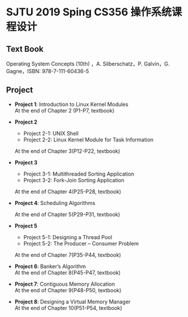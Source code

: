 # **SJTU 2019 Sping CS356 操作系统课程设计**

## **Text Book**
Operating System Concepts (10th) ，A. Silberschatz，P. Galvin，G. Gagne，ISBN: 978-7-111-60436-5
## **Project**
* **Project 1**: Introduction to Linux Kernel Modules  
  At the end of Chapter 2 (P1-P7, textbook)

* **Project 2**
  * Project 2-1: UNIX Shell
  * Project 2-2: Linux Kernel Module for Task Information 

  At the end of Chapter 3(P12-P22, textbook)

* **Project 3**
  * Project 3-1: Multithreaded Sorting Application
  * Project 3-2: Fork-Join Sorting Application  

  At the end of Chapter 4(P25-P28, textbook)

* **Project 4**: Scheduling Algorithms  

  At the end of Chapter 5(P29-P31, textbook)

* **Project 5**
  * Project 5-1: Designing a Thread Pool
  * Project 5-2: The Producer – Consumer Problem  
  
  At the end of Chapter 7(P35-P44, textbook)

* **Project 6**: Banker’s Algorithm  
  At the end of Chapter 8(P45-P47, textbook)

* **Project 7**: Contiguous Memory Allocation  
  At the end of Chapter 9(P48-P50, textbook)

* **Project 8**: Designing a Virtual Memory Manager  
  At the end of Chapter 10(P51-P54, textbook)
